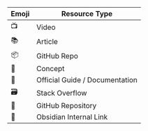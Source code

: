 | Emoji | Resource Type |
| ---- | ---- |
| 📺 | Video |
| 📚 | Article |
| 📦 | GitHub Repo |
| 🧠 | Concept |
| 📜 | Official Guide / Documentation |
| 🗃️ | Stack Overflow |
| 💌 | GitHub Repository |
| 🔗 | Obsidian Internal Link |
